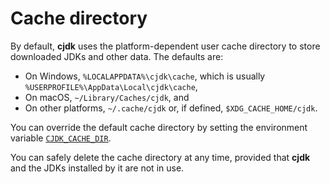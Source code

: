 <!--
This file is part of cjdk.
Copyright 2022 Board of Regents of the University of Wisconsin System
SPDX-License-Identifier: MIT
--->

# Cache directory

By default, **cjdk** uses the platform-dependent user cache directory to store
downloaded JDKs and other data. The defaults are:

- On Windows, `%LOCALAPPDATA%\cjdk\cache`, which is usually
  `%USERPROFILE%\AppData\Local\cjdk\cache`,
- On macOS, `~/Library/Caches/cjdk`, and
- On other platforms, `~/.cache/cjdk` or, if defined, `$XDG_CACHE_HOME/cjdk`.

You can override the default cache directory by setting the environment
variable [`CJDK_CACHE_DIR`](environ-cjdk-cache-dir).

You can safely delete the cache directory at any time, provided that **cjdk**
and the JDKs installed by it are not in use.
